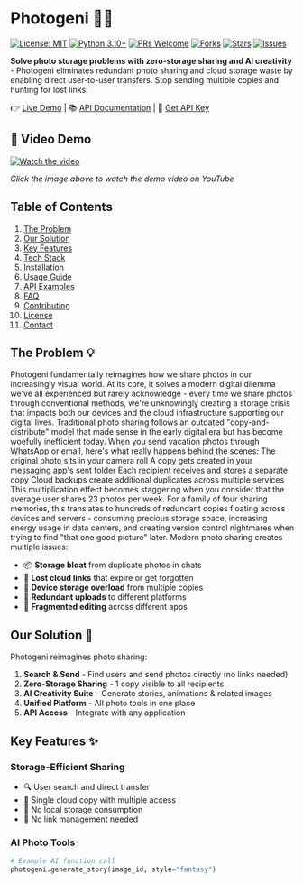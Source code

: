 # Photogeni 📸✨

[![License: MIT](https://img.shields.io/badge/License-MIT-yellow.svg)](https://opensource.org/licenses/MIT)
[![Python 3.10+](https://img.shields.io/badge/Python-3.10%2B-blue)](https://python.org)
[![PRs Welcome](https://img.shields.io/badge/PRs-welcome-brightgreen.svg)](https://github.com/shubhmrj/PhotoGraphy/pulls)
[![Forks](https://img.shields.io/github/forks/shubhmrj/PhotoGraphy?label=Forks&color=blue)](https://github.com/shubhmrj/PhotoGraphy/network/members)
[![Stars](https://img.shields.io/github/stars/shubhmrj/PhotoGraphy?label=Stars&color=yellow)](https://github.com/shubhmrj/PhotoGraphy/stargazers)
[![Issues](https://img.shields.io/github/issues/shubhmrj/PhotoGraphy?label=Issues)](https://github.com/shubhmrj/PhotoGraphy/issues)

**Solve photo storage problems with zero-storage sharing and AI creativity** - Photogeni eliminates redundant photo sharing and cloud storage waste by enabling direct user-to-user transfers. Stop sending multiple copies and hunting for lost links!

👉 [Live Demo](https://photogeni.example.com) | 📚 [API Documentation](https://docs.photogeni.example.com) | 🔑 [Get API Key](https://photogeni.example.com/api-keys)

## 🎥 Video Demo

[![Watch the video](https://img.youtube.com/vi/saXSTgmxXJA/0.jpg)](https://www.youtube.com/watch?v=saXSTgmxXJA)

*Click the image above to watch the demo video on YouTube*

## Table of Contents
1. [The Problem](#the-problem-)
2. [Our Solution](#our-solution-)
3. [Key Features](#key-features-)
4. [Tech Stack](#tech-stack-)
5. [Installation](#installation-)
6. [Usage Guide](#usage-guide-)
7. [API Examples](#api-examples-)
8. [FAQ](#faq-)
9. [Contributing](#contributing-)
10. [License](#license-)
11. [Contact](#contact-)

## The Problem 💡
Photogeni fundamentally reimagines how we share photos in our increasingly visual world. At its core, it solves a modern digital dilemma we've all experienced but rarely acknowledge - every time we share photos through conventional methods, we're unknowingly creating a storage crisis that impacts both our devices and the cloud infrastructure supporting our digital lives.
Traditional photo sharing follows an outdated "copy-and-distribute" model that made sense in the early digital era but has become woefully inefficient today. When you send vacation photos through WhatsApp or email, here's what really happens behind the scenes:
The original photo sits in your camera roll
A copy gets created in your messaging app's sent folder
Each recipient receives and stores a separate copy
Cloud backups create additional duplicates across multiple services
This multiplication effect becomes staggering when you consider that the average user shares 23 photos per week. For a family of four sharing memories, this translates to hundreds of redundant copies floating across devices and servers - consuming precious storage space, increasing energy usage in data centers, and creating version control nightmares when trying to find "that one good picture" later.
Modern photo sharing creates multiple issues:
- 📦 **Storage bloat** from duplicate photos in chats
- 🔗 **Lost cloud links** that expire or get forgotten
- 📱 **Device storage overload** from multiple copies
- 🔄 **Redundant uploads** to different platforms
- 🧩 **Fragmented editing** across different apps

## Our Solution 🚀
Photogeni reimagines photo sharing:
1. **Search & Send** - Find users and send photos directly (no links needed)
2. **Zero-Storage Sharing** - 1 copy visible to all recipients
3. **AI Creativity Suite** - Generate stories, animations & related images
4. **Unified Platform** - All photo tools in one place
5. **API Access** - Integrate with any application

## Key Features ✨

### Storage-Efficient Sharing
- 🔍 User search and direct transfer
- 💾 Single cloud copy with multiple access
- 📲 No local storage consumption
- 🚫 No link management needed

### AI Photo Tools
```python
# Example AI function call
photogeni.generate_story(image_id, style="fantasy")